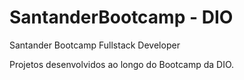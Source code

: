 # SantanderBootcamp - DIO
Santander Bootcamp Fullstack Developer

Projetos desenvolvidos ao longo do Bootcamp da DIO.

